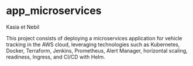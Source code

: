 # app_microservices
Kasia et Nebil

This project consists of deploying a microservices application for vehicle tracking in the AWS cloud, leveraging technologies such as Kubernetes, Docker, Terraform, Jenkins, Prometheus, Alert Manager, horizontal scaling, readiness, Ingress, and CI/CD with Helm.
